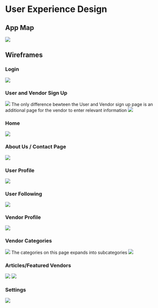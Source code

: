 # User Experience Design

## App Map
<img src = "/wireframes/app map.png">

## Wireframes

### Login 
<img src = "/wireframes/login.png">

### User and Vendor Sign Up
<img src = "/wireframes/user signup.png">
The only difference bewteen the User and Vendor sign up page is an additional page for the vendor to enter relevant information
<img src = "/wireframes/vendor signup.png">

### Home 
<img src = "/wireframes/home page.png">

### About Us / Contact Page
<img src = "/wireframes/about us contact page.png">

### User Profile 
<img src = "/wireframes/user profile.png">

### User Following
<img src = "/wireframes/user following.png">

### Vendor Profile 
<img src = "/wireframes/vendor profile.png">

### Vendor Categories
<img src = "/wireframes/category page.png">
The categories on this page expands into subcategories
<img src = "/wireframes/sub category displayed.png">

### Articles/Featured Vendors
<img src = "/wireframes/articles_nav.png">
<img src = "/wireframes/articles_nonav.png">

### Settings 
<img src = "/wireframes/settings.png">

